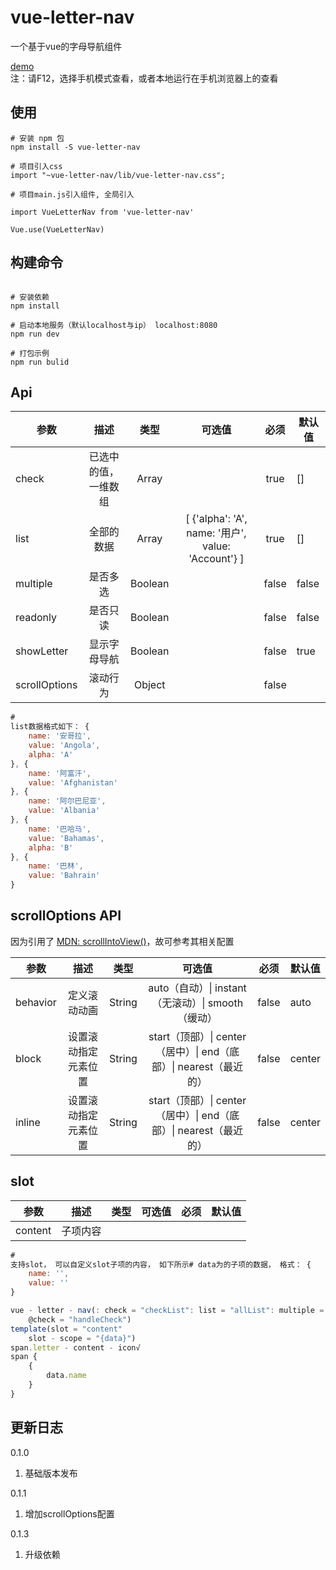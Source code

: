 # vue-letter-nav

一个基于vue的字母导航组件

[demo](https://piluohen.github.io/vue-letter-nav/index.html)<br>
注：请F12，选择手机模式查看，或者本地运行在手机浏览器上的查看

## 使用

``` 
# 安装 npm 包
npm install -S vue-letter-nav

# 项目引入css
import "~vue-letter-nav/lib/vue-letter-nav.css";

# 项目main.js引入组件, 全局引入

import VueLetterNav from 'vue-letter-nav'

Vue.use(VueLetterNav)

```

## 构建命令

``` 

# 安装依赖
npm install

# 启动本地服务（默认localhost与ip） localhost:8080
npm run dev

# 打包示例
npm run bulid

```

## Api

| 参数 | 描述 | 类型 | 可选值 | 必须 | 默认值 |
| -- |:----: | :--: | :--: | :--: | -- |
| check | 已选中的值，一维数组 | Array |  | true | [] |
| list | 全部的数据 | Array | [ {'alpha': 'A', name: '用户', value: 'Account'} ] | true | [] |
| multiple | 是否多选 | Boolean |  | false | false |
| readonly | 是否只读 | Boolean |  | false | false |
| showLetter | 显示字母导航 | Boolean |  | false | true |
| scrollOptions | 滚动行为 | Object |  | false |

``` js
#
list数据格式如下： {
    name: '安哥拉',
    value: 'Angola',
    alpha: 'A'
}, {
    name: '阿富汗',
    value: 'Afghanistan'
}, {
    name: '阿尔巴尼亚',
    value: 'Albania'
}, {
    name: '巴哈马',
    value: 'Bahamas',
    alpha: 'B'
}, {
    name: '巴林',
    value: 'Bahrain'
}
```

## scrollOptions API

因为引用了 [MDN: scrollIntoView()](https://developer.mozilla.org/zh-CN/docs/Web/API/Element/scrollIntoView)，故可参考其相关配置

| 参数 | 描述 | 类型 | 可选值 | 必须 | 默认值 |
| -- |:----: | :--: | :--: | :--: | -- |
| behavior | 定义滚动动画 | String | auto（自动）\| instant（无滚动）\| smooth（缓动）| false | auto |
| block | 设置滚动指定元素位置 | String | start（顶部）\| center（居中）\| end（底部）\| nearest（最近的）| false | center |
| inline | 设置滚动指定元素位置 | String | start（顶部）\| center（居中）\| end（底部）\| nearest（最近的）| false | center |

## slot

| 参数 | 描述 | 类型 | 可选值 | 必须 | 默认值 |
| -- |:----: | :--: | :--: | :--: | -- |
| content | 子项内容 | | | | |

``` js
#
支持slot， 可以自定义slot子项的内容， 如下所示# data为的子项的数据， 格式： {
    name: '',
    value: ''
}

vue - letter - nav(: check = "checkList": list = "allList": multiple = "true": readonly = "false"
    @check = "handleCheck")
template(slot = "content"
    slot - scope = "{data}")
span.letter - content - icon√
span {
    {
        data.name
    }
}
```

## 更新日志

0.1.0

1. 基础版本发布

0.1.1

1. 增加scrollOptions配置

0.1.3

1. 升级依赖

